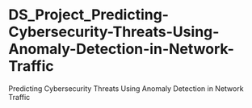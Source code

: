 # DS_Project_Predicting-Cybersecurity-Threats-Using-Anomaly-Detection-in-Network-Traffic
Predicting Cybersecurity Threats Using Anomaly Detection in Network Traffic
